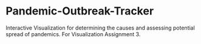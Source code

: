 Pandemic-Outbreak-Tracker
=========================

Interactive Visualization for determining the causes and assessing potential spread of pandemics. For Visualization Assignment 3.
